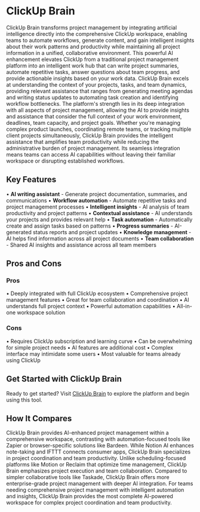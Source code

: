 # ClickUp Brain

ClickUp Brain transforms project management by integrating artificial intelligence directly into the comprehensive ClickUp workspace, enabling teams to automate workflows, generate content, and gain intelligent insights about their work patterns and productivity while maintaining all project information in a unified, collaborative environment. This powerful AI enhancement elevates ClickUp from a traditional project management platform into an intelligent work hub that can write project summaries, automate repetitive tasks, answer questions about team progress, and provide actionable insights based on your work data. ClickUp Brain excels at understanding the context of your projects, tasks, and team dynamics, providing relevant assistance that ranges from generating meeting agendas and writing status updates to automating task creation and identifying workflow bottlenecks. The platform's strength lies in its deep integration with all aspects of project management, allowing the AI to provide insights and assistance that consider the full context of your work environment, deadlines, team capacity, and project goals. Whether you're managing complex product launches, coordinating remote teams, or tracking multiple client projects simultaneously, ClickUp Brain provides the intelligent assistance that amplifies team productivity while reducing the administrative burden of project management. Its seamless integration means teams can access AI capabilities without leaving their familiar workspace or disrupting established workflows.

## Key Features

• **AI writing assistant** - Generate project documentation, summaries, and communications
• **Workflow automation** - Automate repetitive tasks and project management processes
• **Intelligent insights** - AI analysis of team productivity and project patterns
• **Contextual assistance** - AI understands your projects and provides relevant help
• **Task automation** - Automatically create and assign tasks based on patterns
• **Progress summaries** - AI-generated status reports and project updates
• **Knowledge management** - AI helps find information across all project documents
• **Team collaboration** - Shared AI insights and assistance across all team members

## Pros and Cons

### Pros
• Deeply integrated with full ClickUp ecosystem
• Comprehensive project management features
• Great for team collaboration and coordination
• AI understands full project context
• Powerful automation capabilities
• All-in-one workspace solution

### Cons
• Requires ClickUp subscription and learning curve
• Can be overwhelming for simple project needs
• AI features are additional cost
• Complex interface may intimidate some users
• Most valuable for teams already using ClickUp

## Get Started with ClickUp Brain

Ready to get started? Visit [ClickUp Brain](https://clickup.com/ai) to explore the platform and begin using this tool.

## How It Compares

ClickUp Brain provides AI-enhanced project management within a comprehensive workspace, contrasting with automation-focused tools like Zapier or browser-specific solutions like Bardeen. While Notion AI enhances note-taking and IFTTT connects consumer apps, ClickUp Brain specializes in project coordination and team productivity. Unlike scheduling-focused platforms like Motion or Reclaim that optimize time management, ClickUp Brain emphasizes project execution and team collaboration. Compared to simpler collaborative tools like Taskade, ClickUp Brain offers more enterprise-grade project management with deeper AI integration. For teams needing comprehensive project management with intelligent automation and insights, ClickUp Brain provides the most complete AI-powered workspace for complex project coordination and team productivity.